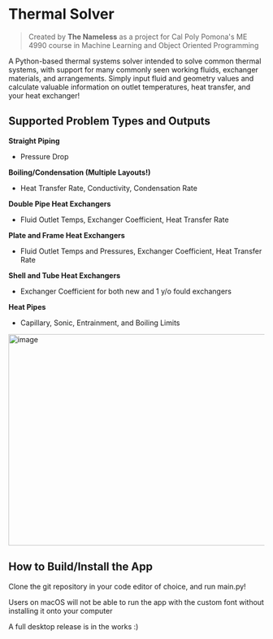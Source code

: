 # Thermal Solver

> Created by **The Nameless** as a project for Cal Poly Pomona's ME 4990 course in Machine Learning and Object Oriented Programming

A Python-based thermal systems solver intended to solve common thermal systems, with support for many commonly seen working fluids, exchanger materials, and arrangements. Simply input fluid and geometry values and calculate valuable information on outlet temperatures, heat transfer, and your heat exchanger!

## Supported Problem Types and Outputs
**Straight Piping**
- Pressure Drop

**Boiling/Condensation (Multiple Layouts!)** 
- Heat Transfer Rate, Conductivity, Condensation Rate

**Double Pipe Heat Exchangers**
- Fluid Outlet Temps, Exchanger Coefficient, Heat Transfer Rate

**Plate and Frame Heat Exchangers**
- Fluid Outlet Temps and Pressures, Exchanger Coefficient, Heat Transfer Rate

**Shell and Tube Heat Exchangers**
- Exchanger Coefficient for both new and 1 y/o fould exchangers

**Heat Pipes**
- Capillary, Sonic, Entrainment, and Boiling Limits
  
<img width="623" height="416" alt="image" src="https://github.com/user-attachments/assets/4feb9449-b3e5-4c7c-9463-d8c32df84218" />

## How to Build/Install the App
Clone the git repository in your code editor of choice, and run main.py! 

Users on macOS will not be able to run the app with the custom font without installing it onto your computer

A full desktop release is in the works :)
